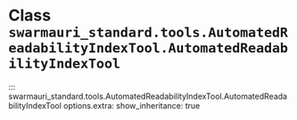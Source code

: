 # Class `swarmauri_standard.tools.AutomatedReadabilityIndexTool.AutomatedReadabilityIndexTool`

::: swarmauri_standard.tools.AutomatedReadabilityIndexTool.AutomatedReadabilityIndexTool
    options.extra:
      show_inheritance: true

